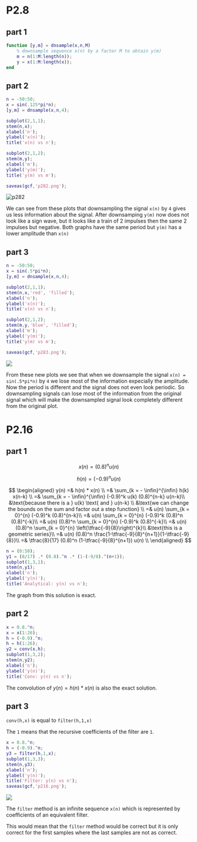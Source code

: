 <!-- title: hw1 matlab -->
# P2.8

## part 1

```matlab
function [y,m] = dnsample(x,n,M)
    % downsample sequence x(n) by a factor M to obtain y(m)
    m = n(1:M:length(n));
    y = x(1:M:length(x));
end
```

## part 2

```matlab
n = -50:50;
x = sin(.125*pi*n);
[y,m] = dnsample(x,n,4);

subplot(2,1,1);
stem(n,x);
xlabel('n');
ylabel('x(n)');
title('x(n) vs n');

subplot(2,1,2);
stem(m,y);
xlabel('m');
ylabel('y(m)');
title('y(m) vs m');

saveas(gcf,'p282.png');
```

![p282](p282.png)

We can see from these plots that downsampling the signal `x(n)` by `4` gives us less information about the signal.  After downsamping `y(m)` now does not look like a sign wave, but it looks like a train of 2 impulses then the same 2 impulses but negative.  Both graphs have the same period but `y(m)` has a lower amplitude than `x(n)`

## part 3

```matlab
n = -50:50;
x = sin(.5*pi*n);
[y,m] = dnsample(x,n,4);

subplot(2,1,1);
stem(n,x,'red', 'filled');
xlabel('n');
ylabel('x(n)');
title('x(n) vs n');

subplot(2,1,2);
stem(m,y,'blue', 'filled');
xlabel('m');
ylabel('y(m)');
title('y(m) vs m');

saveas(gcf,'p283.png');
```

![](p283.png)

From these new plots we see that when we downsample the signal `x(n) = sin(.5*pi*n)` by `4` we lose most of the information expecially the amplitude.  Now the period is different and the signal does not even look periodic.  So downsampling signals can lose most of the information from the original signal which will make the downsampled signal look completely different from the original plot.

# P2.16

## part 1

$$x(n) = (0.8)^n u(n)$$

$$h(n) = (-0.9)^n u(n)$$

$$
\begin{aligned}
    y(n) =& h(n) * x(n) \\
    =& \sum_{k = - \infin}^{\infin} h(k) x(n-k) \\
    =& \sum_{k = - \infin}^{\infin} (-0.9)^k u(k) (0.8)^{n-k} u(n-k)\\
    &\text{because there is a } u(k) \text{ and } u(n-k) \\
    &\text{we can change the bounds on the sum and factor out a step function} \\
    =& u(n) \sum_{k = 0}^{n} (-0.9)^k (0.8)^{n-k}\\
    =& u(n) \sum_{k = 0}^{n} (-0.9)^k (0.8)^n (0.8)^{-k}\\
    =& u(n) (0.8)^n \sum_{k = 0}^{n} (-0.9)^k (0.8)^{-k}\\
    =& u(n) (0.8)^n \sum_{k = 0}^{n} \left(\tfrac{-9}{8}\right)^{k}\\
    &\text{this is a geometric series}\\
    =& u(n) (0.8)^n \frac{1-\tfrac{-9}{8}^{n+1}}{1-\tfrac{-9}{8}}\\
    =& \tfrac{8}{17} (0.8)^n (1-\tfrac{-9}{8}^{n+1}) u(n) \\
\end{aligned}
$$

```matlab
n = (0:50);
y1 = (8/17) .* (0.8).^n .* (1-(-9/8).^(n+1));
subplot(1,3,1);
stem(n,y1);
xlabel('n');
ylabel('y(n)');
title('Analytical: y(n) vs n');
```

The graph from this solution is exact.

## part 2

```matlab
x = 0.8.^n;
x = x(1:26);
h = (-0.9).^n;
h = h(1:26);
y2 = conv(x,h);
subplot(1,3,2);
stem(n,y2);
xlabel('n');
ylabel('y(n)');
title('Conv: y(n) vs n');
```

The convolution of $y(n) = h(n) * x(n)$ is also the exact solution.

## part 3

`conv(h,x)` is equal to `filter(h,1,x)`

The `1` means that the recursive coefficients of the filter are `1`.

```matlab
x = 0.8.^n;
h = (-0.9).^n;
y3 = filter(h,1,x);
subplot(1,3,3);
stem(n,y3);
xlabel('n');
ylabel('y(n)');
title('Filter: y(n) vs n');
saveas(gcf,'p216.png');
```

![](p216.png)

The `filter` method is an infinite sequence `x(n)` which is represented by coefficients of an equivalent filter.

This would mean that the `filter` method would be correct but it is only correct for the first samples where the last samples are not as correct.
